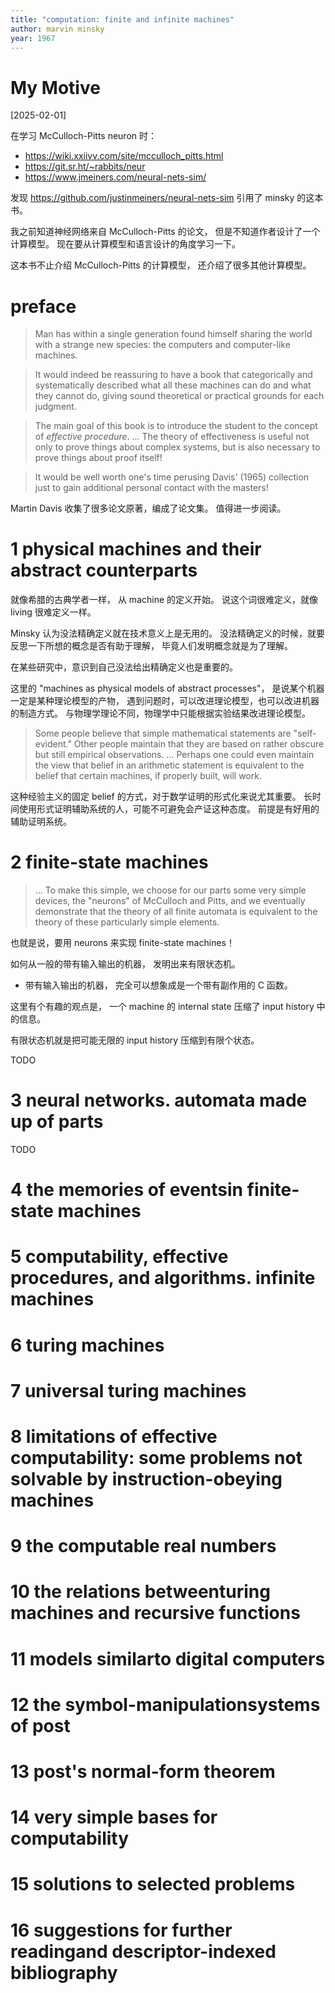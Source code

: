 ```yaml
---
title: "computation: finite and infinite machines"
author: marvin minsky
year: 1967
---
```


# My Motive

[2025-02-01]

在学习 McCulloch-Pitts neuron 时：
- https://wiki.xxiivv.com/site/mcculloch_pitts.html
- https://git.sr.ht/~rabbits/neur
- https://www.jmeiners.com/neural-nets-sim/

发现 https://github.com/justinmeiners/neural-nets-sim
引用了 minsky 的这本书。

我之前知道神经网络来自 McCulloch-Pitts 的论文，
但是不知道作者设计了一个计算模型。
现在要从计算模型和语言设计的角度学习一下。

这本书不止介绍 McCulloch-Pitts 的计算模型，
还介绍了很多其他计算模型。

# preface

> Man has within a single generation found himself sharing the world
> with a strange new species: the computers and computer-like
> machines.

> It would indeed be reassuring to have a book that categorically and
> systematically described what all these machines can do and what
> they cannot do, giving sound theoretical or practical grounds for
> each judgment.

> The main goal of this book is to introduce the student to the
> concept of _effective procedure_. ... The theory of effectiveness is
> useful not only to prove things about complex systems, but is also
> necessary to prove things about proof itself!

> It would be well worth one's time perusing Davis' (1965) collection
> just to gain additional personal contact with the masters!

Martin Davis 收集了很多论文原著，编成了论文集。
值得进一步阅读。

# 1 physical machines and their abstract counterparts

就像希腊的古典学者一样，
从 machine 的定义开始。
说这个词很难定义，就像 living 很难定义一样。

Minsky 认为没法精确定义就在技术意义上是无用的。
没法精确定义的时候，就要反思一下所想的概念是否有助于理解，
毕竟人们发明概念就是为了理解。

在某些研究中，意识到自己没法给出精确定义也是重要的。

这里的 "machines as physical models of abstract processes"，
是说某个机器一定是某种理论模型的产物，
遇到问题时，可以改进理论模型，也可以改进机器的制造方式。
与物理学理论不同，物理学中只能根据实验结果改进理论模型。

> Some people believe that simple mathematical statements are
> "self-evident." Other people maintain that they are based on rather
> obscure but still empirical observations.  ... Perhaps one could
> even maintain the view that belief in an arithmetic statement is
> equivalent to the belief that certain machines, if properly built,
> will work.

这种经验主义的固定 belief 的方式，对于数学证明的形式化来说尤其重要。
长时间使用形式证明辅助系统的人，可能不可避免会产证这种态度。
前提是有好用的辅助证明系统。

# 2 finite-state machines

> ... To make this simple, we choose for our parts some very simple
> devices, the "neurons" of McCulloch and Pitts, and we eventually
> demonstrate that the theory of all finite automata is equivalent to
> the theory of these particularly simple elements.

也就是说，要用 neurons 来实现 finite-state machines！

如何从一般的带有输入输出的机器，
发明出来有限状态机。

- 带有输入输出的机器，
  完全可以想象成是一个带有副作用的 C 函数。

这里有个有趣的观点是，
一个 machine 的 internal state
压缩了 input history 中的信息。

有限状态机就是把可能无限的 input history
压缩到有限个状态。

TODO

# 3 neural networks. automata made up of parts

TODO

# 4 the memories of eventsin finite-state machines
# 5 computability, effective procedures, and algorithms. infinite machines
# 6 turing machines
# 7 universal turing machines
# 8 limitations of effective computability: some problems not solvable by instruction-obeying machines
# 9 the computable real numbers
# 10 the relations betweenturing machines and recursive functions
# 11 models similarto digital computers
# 12 the symbol-manipulationsystems of post
# 13 post's normal-form theorem
# 14 very simple bases for computability
# 15 solutions to selected problems
# 16 suggestions for further readingand descriptor-indexed bibliography
